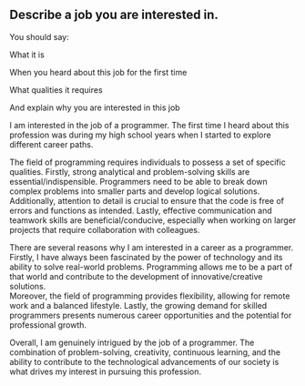 ## Describe a job you are interested in.

You should say:

What it is

When you heard about this job for the first time

What qualities it requires

And explain why you are interested in this job


I am interested in the job of a programmer. The first time I heard about this profession was during my high school years when I started to explore different career paths.

The field of programming requires individuals to possess a set of specific qualities. 
Firstly, strong analytical and problem-solving skills are essential/indispensible. Programmers need to be able to break down complex problems into smaller parts and develop logical solutions. 
Additionally, attention to detail is crucial to ensure that the code is free of errors and functions as intended. 
Lastly, effective communication and teamwork skills are beneficial/conducive, especially when working on larger projects that require collaboration with colleagues.

There are several reasons why I am interested in a career as a programmer. 
Firstly, I have always been fascinated by the power of technology and its ability to solve real-world problems. Programming allows me to be a part of that world and contribute to the development of innovative/creative solutions.  
Moreover, the field of programming provides flexibility, allowing for remote work and a balanced lifestyle. 
Lastly, the growing demand for skilled programmers presents numerous career opportunities and the potential for professional growth.

Overall, I am genuinely intrigued by the job of a programmer. The combination of problem-solving, creativity, continuous learning, and the ability to contribute to the technological advancements of our society is what drives my interest in pursuing this profession.